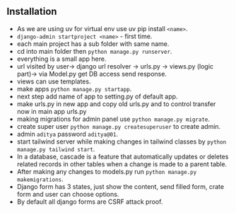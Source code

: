 ## Installation 
- As we are using uv for virtual env use uv pip install `<name>`.
- `django-admin startproject <name>` - first time.
- each main project has a sub folder with same name.
- cd into main folder then `python manage.py runserver`.
- everything is a small app here.
- url visited by user-> django url resolver -> urls.py -> views.py (logic part)-> via Model.py get DB access send response.
- views can use templates.
- make apps `python manage.py startapp`.
- next step add name of app to setting.py of default app.
- make urls.py in new app and copy old urls.py and to control transfer now in main app urls.py 
- making migrations for admin panel use `python manage.py migrate`.
- create super user `python manage.py createsuperuser` to create admin.
- admin `aditya` password `aditya@01`.
- start tailwind server while making changes in tailwind classes by `python manage.py tailwind start`.
- In a database, cascade is a feature that automatically updates or deletes related records in other tables when a change is made to a parent table.
- After making any changes to models.py run `python manage.py makemigrations`.
- Django form has 3 states, just show the content, send filled form, crate form and user can choose options.
- By default all django forms are CSRF attack proof.